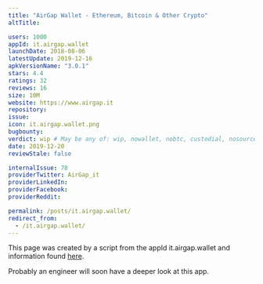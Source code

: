 ```yaml
---
title: "AirGap Wallet - Ethereum, Bitcoin & Other Crypto"
altTitle: 

users: 1000
appId: it.airgap.wallet
launchDate: 2018-08-06
latestUpdate: 2019-12-16
apkVersionName: "3.0.1"
stars: 4.4
ratings: 32
reviews: 16
size: 10M
website: https://www.airgap.it
repository: 
issue: 
icon: it.airgap.wallet.png
bugbounty: 
verdict: wip # May be any of: wip, nowallet, nobtc, custodial, nosource, nonverifiable, verifiable, bounty
date: 2019-12-20
reviewStale: false

internalIssue: 78
providerTwitter: AirGap_it
providerLinkedIn: 
providerFacebook: 
providerReddit: 

permalink: /posts/it.airgap.wallet/
redirect_from:
  - /it.airgap.wallet/
---
```



This page was created by a script from the appId it.airgap.wallet and information found
[here](https://play.google.com/store/apps/details?id=it.airgap.wallet).

Probably an engineer will soon have a deeper look at this app.
